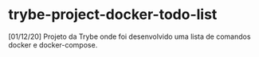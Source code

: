 # trybe-project-docker-todo-list
[01/12/20] Projeto da Trybe onde foi desenvolvido uma lista de comandos docker e docker-compose.
